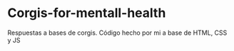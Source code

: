 # Corgis-for-mentall-health
Respuestas a bases de corgis. Código hecho por mi a base de HTML, CSS y JS
